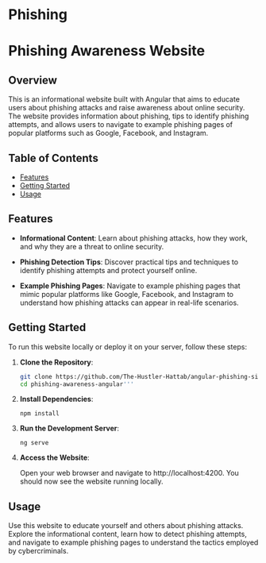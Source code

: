 # Phishing
# Phishing Awareness Website

## Overview

This is an informational website built with Angular that aims to educate users about phishing attacks and raise awareness about online security. The website provides information about phishing, tips to identify phishing attempts, and allows users to navigate to example phishing pages of popular platforms such as Google, Facebook, and Instagram.

## Table of Contents

- [Features](#features)
- [Getting Started](#getting-started)
- [Usage](#usage)


## Features

- **Informational Content**: Learn about phishing attacks, how they work, and why they are a threat to online security.

- **Phishing Detection Tips**: Discover practical tips and techniques to identify phishing attempts and protect yourself online.

- **Example Phishing Pages**: Navigate to example phishing pages that mimic popular platforms like Google, Facebook, and Instagram to understand how phishing attacks can appear in real-life scenarios.

## Getting Started

To run this website locally or deploy it on your server, follow these steps:

1. **Clone the Repository**:

   ```bash
   git clone https://github.com/The-Hustler-Hattab/angular-phishing-sites.git
   cd phishing-awareness-angular'''
2. **Install Dependencies**:

    ```
    npm install
    ```

3. **Run the Development Server**:
    ```
    ng serve
    ```
4. **Access the Website**:

    Open your web browser and navigate to http://localhost:4200. You should now see the website running locally.

## Usage
Use this website to educate yourself and others about phishing attacks. Explore the informational content, learn how to detect phishing attempts, and navigate to example phishing pages to understand the tactics employed by cybercriminals.


